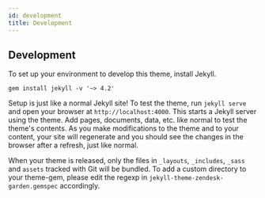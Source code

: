 ```yaml
---
id: development
title: Development
---
```


## Development

To set up your environment to develop this theme, install Jekyll.

```
gem install jekyll -v '~> 4.2'
```

Setup is just like a normal Jekyll site! To test the theme, run `jekyll serve` and open your browser
at `http://localhost:4000`. This starts a Jekyll server using the theme. Add pages, documents, data,
etc. like normal to test the theme's contents. As you make modifications to the theme and to your
content, your site will regenerate and you should see the changes in the browser after a refresh,
just like normal.

When your theme is released, only the files in `_layouts`, `_includes`, `_sass` and `assets` tracked
with Git will be bundled. To add a custom directory to your theme-gem, please edit the regexp in
`jekyll-theme-zendesk-garden.gemspec` accordingly.
